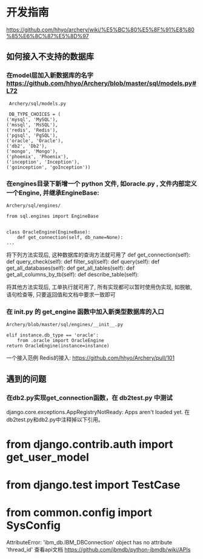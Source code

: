 # 开发指南
https://github.com/hhyo/archery/wiki/%E5%BC%80%E5%8F%91%E8%80%85%E6%8C%87%E5%8D%97

## 如何接入不支持的数据库

### 在model层加入新数据库的名字 https://github.com/hhyo/Archery/blob/master/sql/models.py#L72
     Archery/sql/models.py
     
     DB_TYPE_CHOICES = (
    ('mysql', 'MySQL'),
    ('mssql', 'MsSQL'),
    ('redis', 'Redis'),
    ('pgsql', 'PgSQL'),
    ('oracle', 'Oracle'),
    ('db2', 'Db2'),
    ('mongo', 'Mongo'),
    ('phoenix', 'Phoenix'),
    ('inception', 'Inception'),
    ('goinception', 'goInception'))
    
### 在engines目录下新增一个 python 文件, 如oracle.py , 文件内部定义一个Engine, 并继承EngineBase:
    Archery/sql/engines/
    
    from sql.engines import EngineBase
    
    
    class OracleEngine(EngineBase):
        def get_connection(self, db_name=None):
    ...

将下列方法实现后, 这种数据库的查询方法就可用了
    def get_connection(self):
    def query_check(self):
    def filter_sql(self):
    def query(self):
    def get_all_databases(self):
    def get_all_tables(self):
    def get_all_columns_by_tb(self):
    def describe_table(self):

将其他方法实现后, 工单执行就可用了, 
所有实现都可以暂时使用伪实现, 如脱敏, 语句检查等, 
只要返回值和文档中要求一致即可

### 在 __init__.py 的 get_engine 函数中加入新类型数据库的入口 
    Archery/blob/master/sql/engines/__init__.py

    elif instance.db_type == 'oracle':
        from .oracle import OracleEngine
    return OracleEngine(instance=instance)

一个接入范例 Redis的接入: https://github.com/hhyo/Archery/pull/101

## 遇到的问题

### 在db2.py实现get_connection函数，在 db2test.py 中测试
django.core.exceptions.AppRegistryNotReady: Apps aren't loaded yet.
在db2test.py和db2.py中注释掉以下引用。
# from django.contrib.auth import get_user_model
# from django.test import TestCase
# from common.config import SysConfig

AttributeError: 'ibm_db.IBM_DBConnection' object has no attribute 'thread_id'
查看api文档
https://github.com/ibmdb/python-ibmdb/wiki/APIs
